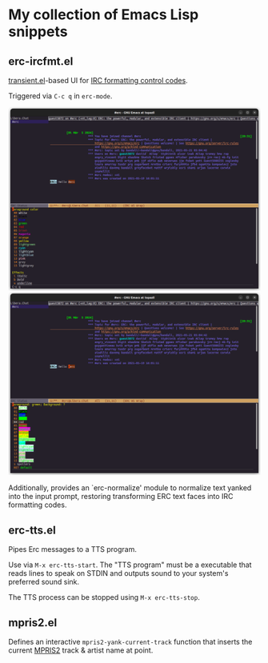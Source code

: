 # My collection of Emacs Lisp snippets

## erc-ircfmt.el

[transient.el](https://www.gnu.org/software/emacs/manual/html_mono/transient.html)-based UI for [IRC formatting control codes](https://modern.ircdocs.horse/formatting.html). 

Triggered via `C-c q` in `erc-mode`.

![Foreground selection](.assets/ircfmt-1.png?raw=true "Foreground color selection")
![Background selection](.assets/ircfmt-2.png?raw=true "Background color selection")

Additionally, provides an `erc-normalize' module to normalize text yanked into the input prompt, restoring transforming ERC text faces into IRC formatting codes.

## erc-tts.el

Pipes Erc messages to a TTS program.

Use via `M-x erc-tts-start`. The "TTS program" must be a executable that reads lines to speak on STDIN and outputs sound to your system's preferred sound sink.

The TTS process can be stopped using `M-x erc-tts-stop`.

## mpris2.el

Defines an interactive `mpris2-yank-current-track` function that inserts the current [MPRIS2](https://mpris2.readthedocs.io/en/latest/) track & artist name at point.
